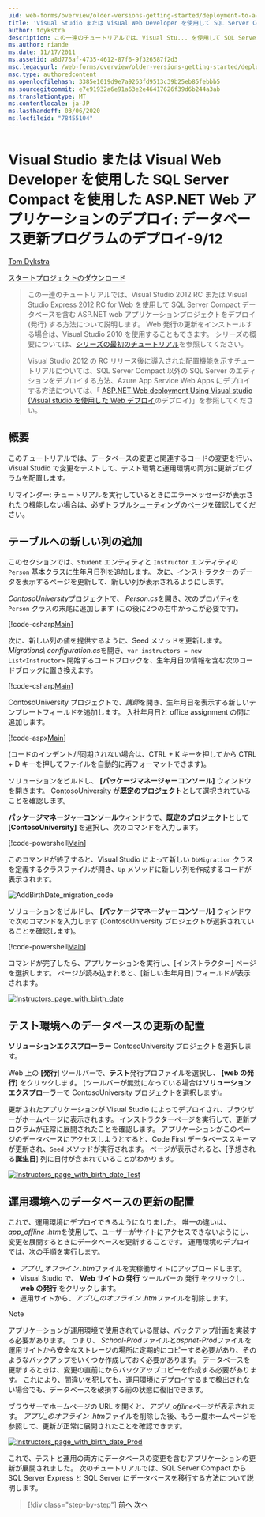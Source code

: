 ```yaml
---
uid: web-forms/overview/older-versions-getting-started/deployment-to-a-hosting-provider/deployment-to-a-hosting-provider-deploying-a-database-update-9-of-12
title: 'Visual Studio または Visual Web Developer を使用して SQL Server Compact で ASP.NET Web アプリケーションをデプロイする: データベースの更新をデプロイする-9/12 |Microsoft Docs'
author: tdykstra
description: この一連のチュートリアルでは、Visual Stu... を使用して SQL Server Compact データベースを含む ASP.NET web アプリケーションプロジェクトをデプロイ (発行) する方法について説明します。
ms.author: riande
ms.date: 11/17/2011
ms.assetid: a8d776af-4735-4612-87f6-9f326587f2d3
msc.legacyurl: /web-forms/overview/older-versions-getting-started/deployment-to-a-hosting-provider/deployment-to-a-hosting-provider-deploying-a-database-update-9-of-12
msc.type: authoredcontent
ms.openlocfilehash: 3385e1019d9e7a9263fd9513c39b25eb85febbb5
ms.sourcegitcommit: e7e91932a6e91a63e2e46417626f39d6b244a3ab
ms.translationtype: MT
ms.contentlocale: ja-JP
ms.lasthandoff: 03/06/2020
ms.locfileid: "78455104"
---
```

# <a name="deploying-an-aspnet-web-application-with-sql-server-compact-using-visual-studio-or-visual-web-developer-deploying-a-database-update---9-of-12"></a>Visual Studio または Visual Web Developer を使用した SQL Server Compact を使用した ASP.NET Web アプリケーションのデプロイ: データベース更新プログラムのデプロイ-9/12

[Tom Dykstra](https://github.com/tdykstra)

[スタートプロジェクトのダウンロード](https://code.msdn.microsoft.com/Deploying-an-ASPNET-Web-4e31366b)

> この一連のチュートリアルでは、Visual Studio 2012 RC または Visual Studio Express 2012 RC for Web を使用して SQL Server Compact データベースを含む ASP.NET web アプリケーションプロジェクトをデプロイ (発行) する方法について説明します。 Web 発行の更新をインストールする場合は、Visual Studio 2010 を使用することもできます。 シリーズの概要については、[シリーズの最初のチュートリアル](deployment-to-a-hosting-provider-introduction-1-of-12.md)を参照してください。
> 
> Visual Studio 2012 の RC リリース後に導入された配置機能を示すチュートリアルについては、SQL Server Compact 以外の SQL Server のエディションをデプロイする方法、Azure App Service Web Apps にデプロイする方法については、「 [ASP.NET Web deployment Using Visual studio (Visual studio を使用した Web デプロイ](../../deployment/visual-studio-web-deployment/introduction.md)のデプロイ)」を参照してください。

## <a name="overview"></a>概要

このチュートリアルでは、データベースの変更と関連するコードの変更を行い、Visual Studio で変更をテストして、テスト環境と運用環境の両方に更新プログラムを配置します。

リマインダー: チュートリアルを実行しているときにエラーメッセージが表示されたり機能しない場合は、必ず[トラブルシューティングのページ](deployment-to-a-hosting-provider-creating-and-installing-deployment-packages-12-of-12.md)を確認してください。

## <a name="adding-a-new-column-to-a-table"></a>テーブルへの新しい列の追加

このセクションでは、`Student` エンティティと `Instructor` エンティティの `Person` 基本クラスに生年月日列を追加します。 次に、インストラクターのデータを表示するページを更新して、新しい列が表示されるようにします。

*ContosoUniversity*プロジェクトで、 *Person.cs*を開き、次のプロパティを `Person` クラスの末尾に追加します (この後に2つの右中かっこが必要です)。

[!code-csharp[Main](deployment-to-a-hosting-provider-deploying-a-database-update-9-of-12/samples/sample1.cs)]

次に、新しい列の値を提供するように、Seed メソッドを更新します。 *Migrations\ configuration.cs*を開き、`var instructors = new List<Instructor>` 開始するコードブロックを、生年月日の情報を含む次のコードブロックに置き換えます。

[!code-csharp[Main](deployment-to-a-hosting-provider-deploying-a-database-update-9-of-12/samples/sample2.cs)]

ContosoUniversity プロジェクトで、*講師*を開き、生年月日を表示する新しいテンプレートフィールドを追加します。 入社年月日と office assignment の間に追加します。

[!code-aspx[Main](deployment-to-a-hosting-provider-deploying-a-database-update-9-of-12/samples/sample3.aspx)]

(コードのインデントが同期されない場合は、CTRL + K キーを押してから CTRL + D キーを押してファイルを自動的に再フォーマットできます)。

ソリューションをビルドし、 **[パッケージマネージャーコンソール]** ウィンドウを開きます。 ContosoUniversity が**既定のプロジェクト**として選択されていることを確認します。

**パッケージマネージャーコンソール**ウィンドウで、**既定のプロジェクト**として **[ContosoUniversity]** を選択し、次のコマンドを入力します。

[!code-powershell[Main](deployment-to-a-hosting-provider-deploying-a-database-update-9-of-12/samples/sample4.ps1)]

このコマンドが終了すると、Visual Studio によって新しい `DbMigration` クラスを定義するクラスファイルが開き、`Up` メソッドに新しい列を作成するコードが表示されます。

![AddBirthDate_migration_code](deployment-to-a-hosting-provider-deploying-a-database-update-9-of-12/_static/image1.png)

ソリューションをビルドし、 **[パッケージマネージャーコンソール]** ウィンドウで次のコマンドを入力します (ContosoUniversity プロジェクトが選択されていることを確認します)。

[!code-powershell[Main](deployment-to-a-hosting-provider-deploying-a-database-update-9-of-12/samples/sample5.ps1)]

コマンドが完了したら、アプリケーションを実行し、[インストラクター] ページを選択します。 ページが読み込まれると、[新しい生年月日] フィールドが表示されます。

[![Instructors_page_with_birth_date](deployment-to-a-hosting-provider-deploying-a-database-update-9-of-12/_static/image3.png)](deployment-to-a-hosting-provider-deploying-a-database-update-9-of-12/_static/image2.png)

## <a name="deploying-the-database-update-to-the-test-environment"></a>テスト環境へのデータベースの更新の配置

**ソリューションエクスプローラー** ContosoUniversity プロジェクトを選択します。

Web 上の **[発行**] ツールバーで、**テスト**発行プロファイルを選択し、 **[web の発行]** をクリックします。 (ツールバーが無効になっている場合は**ソリューションエクスプローラー**で ContosoUniversity プロジェクトを選択します)。

更新されたアプリケーションが Visual Studio によってデプロイされ、ブラウザーがホームページに表示されます。 インストラクターページを実行して、更新プログラムが正常に展開されたことを確認します。 アプリケーションがこのページのデータベースにアクセスしようとすると、Code First データベーススキーマが更新され、`Seed` メソッドが実行されます。 ページが表示されると、[予想される**誕生日**] 列に日付が含まれていることがわかります。

[![Instructors_page_with_birth_date_Test](deployment-to-a-hosting-provider-deploying-a-database-update-9-of-12/_static/image5.png)](deployment-to-a-hosting-provider-deploying-a-database-update-9-of-12/_static/image4.png)

## <a name="deploying-the-database-update-to-the-production-environment"></a>運用環境へのデータベースの更新の配置

これで、運用環境にデプロイできるようになりました。 唯一の違いは、 *app\_offline .htm*を使用して、ユーザーがサイトにアクセスできないようにし、変更を展開するときにデータベースを更新することです。 運用環境のデプロイでは、次の手順を実行します。

- *アプリ\_オフライン .htm*ファイルを実稼働サイトにアップロードします。
- Visual Studio で、 **Web サイトの 発行** ツールバーの 発行 をクリックし、 **web の発行** をクリックします。
- 運用サイトから、*アプリ\_のオフライン .htm*ファイルを削除します。

> [!NOTE]
> アプリケーションが運用環境で使用されている間は、バックアップ計画を実装する必要があります。 つまり、 *School-Prod*ファイルと*aspnet-Prod*ファイルを運用サイトから安全なストレージの場所に定期的にコピーする必要があり、そのようなバックアップをいくつか作成しておく必要があります。 データベースを更新するときは、変更の直前にからバックアップコピーを作成する必要があります。 これにより、間違いを犯しても、運用環境にデプロイするまで検出されない場合でも、データベースを破損する前の状態に復旧できます。

ブラウザーでホームページの URL を開くと、*アプリ\_offline*ページが表示されます。 *アプリ\_のオフライン .htm*ファイルを削除した後、もう一度ホームページを参照して、更新が正常に展開されたことを確認できます。

[![Instructors_page_with_birth_date_Prod](deployment-to-a-hosting-provider-deploying-a-database-update-9-of-12/_static/image7.png)](deployment-to-a-hosting-provider-deploying-a-database-update-9-of-12/_static/image6.png)

これで、テストと運用の両方にデータベースの変更を含むアプリケーションの更新が展開されました。 次のチュートリアルでは、SQL Server Compact から SQL Server Express と SQL Server にデータベースを移行する方法について説明します。

> [!div class="step-by-step"]
> [前へ](deployment-to-a-hosting-provider-deploying-a-code-only-update-8-of-12.md)
> [次へ](deployment-to-a-hosting-provider-migrating-to-sql-server-10-of-12.md)
